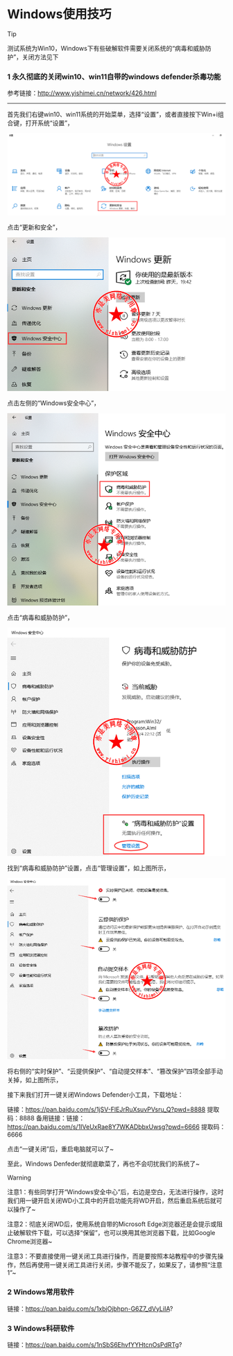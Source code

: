# Windows使用技巧
> [!Tip]
> 测试系统为Win10，Windows下有些破解软件需要关闭系统的“病毒和威胁防护”，关闭方法见下

### 1  永久彻底的关闭win10、win11自带的windows defender杀毒功能

参考链接：http://www.yishimei.cn/network/426.html

---

首先我们右键win10、win11系统的开始菜单，选择“设置”，或者直接按下Win+i组合键，打开系统“设置”，

![](images/1.png)

点击“更新和安全”，

![](images/2.png)

点击左侧的“Windows安全中心”，

![](images/3.png)

点击“病毒和威胁防护”，

![](images/4.png)

找到“病毒和威胁防护”设置，点击“管理设置”，如上图所示，

![](images/5.png)

将右侧的“实时保护”、“云提供保护”、“自动提交样本”、“篡改保护”四项全部手动关掉，如上图所示，

接下来我们打开一键关闭Windows Defender小工具，下载地址：

链接：https://pan.baidu.com/s/1jSV-FlEJrRuXsuvPVsru_Q?pwd=8888 提取码：8888 
备用链接：链接：https://pan.baidu.com/s/1IVeUxRae8Y7WKADbbxUwsg?pwd=6666 提取码：6666

点击“一键关闭”后，重启电脑就可以了~

至此，Windows Denfeder就彻底歇菜了，再也不会叨扰我们的系统了~

> [!Warning]
> 注意1：有些同学打开“Windows安全中心”后，右边是空白，无法进行操作，这时我们用一键开启关闭WD小工具中的开启功能先将WD开启，然后重启系统后就可以操作了~
> 
> 注意2：彻底关闭WD后，使用系统自带的Microsoft Edge浏览器还是会提示或阻止破解软件下载，可以选择“保留”，也可以换用其他浏览器下载，比如Google Chrome浏览器~
> 
> 注意3：不要直接使用一键关闭工具进行操作，而是要按照本站教程中的步骤先操作，然后再使用一键关闭工具进行关闭，步骤不能反了，如果反了，请参照“注意1”~



### 2 Windows常用软件

链接：https://pan.baidu.com/s/1xbjOjbhpn-G6Z7_dVyLiIA?


### 3 Windows科研软件
链接：https://pan.baidu.com/s/1nSbS6EhvfYYHtcnOsPdRTg?







